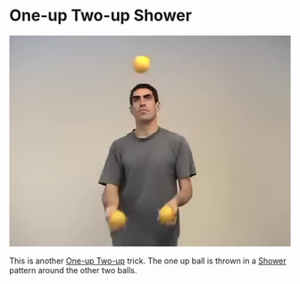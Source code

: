 # One-up Two-up Shower

![One-upTwo-upShower](/site/videos/poster/oneuptwoupshower.jpg)

This is another [One-up Two-up](one-uptwo-up.md) trick. The one up ball is thrown in a [Shower](shower.md) pattern around the other two balls.

